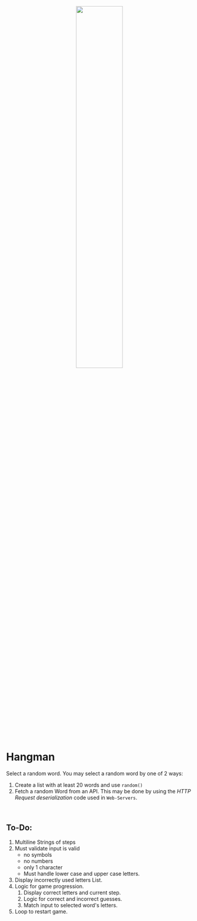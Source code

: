 <div style="text-align:center">
        <img    src="https://media.istockphoto.com/illustrations/simple-illustration-of-hangman-game-illustration-id1196954772?k=20&m=1196954772&s=612x612&w=0&h=nzsr9bCwxp9xW3dp-nBJeXE7TVGqnWtdJpbaXvEyl3E="
                width="50%" 
                height="50%" />
                
</div>
<br>

# Hangman

Select a random word.
You may select a random word by one of 2 ways:
1. Create a list with at least 20 words and use `random()`
2. Fetch a random Word from an API. This may be done by using the *HTTP Request deserialization* code used in `Web-Servers`.

<br>

## To-Do:
1. Multiline Strings of steps
2. Must validate input is valid 
     - no symbols
     - no numbers
     - only 1 character
     - Must handle lower case and upper case letters.
3. Display incorrectly used letters List.
5. Logic for game progression.
   1. Display correct letters and current step.
   2. Logic for correct and incorrect guesses.
   3. Match input to selected word's letters.
6. Loop to restart game.